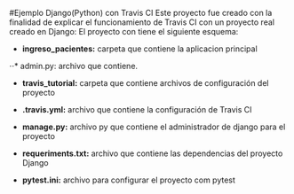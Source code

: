 #Ejemplo Django(Python) con Travis CI
Este proyecto fue creado con la finalidad de explicar el funcionamiento de Travis CI con un proyecto real creado en Django:
El proyecto con tiene el siguiente esquema:

* **ingreso_pacientes:** carpeta que contiene la aplicacion principal 

⋅⋅* admin.py: archivo que contiene.

* **travis_tutorial:** carpeta que contiene archivos de configuración del proyecto

* **.travis.yml:** archivo que contiene la configuración de Travis CI

* **manage.py:** archivo py que contiene el administrador de django para el proyecto

* **requeriments.txt:** archivo que contiene las dependencias del proyecto Django

* **pytest.ini:** archivo para configurar el proyecto com pytest
